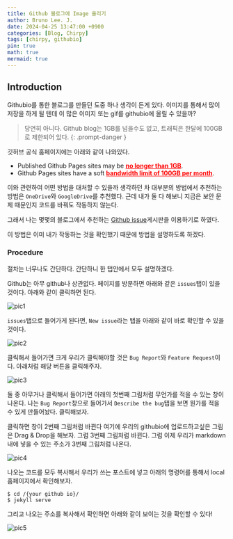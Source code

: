 ```yaml
---
title: Github 블로그에 Image 올리기
author: Bruno Lee. J.
date: 2024-04-25 13:47:00 +0900
categories: [Blog, Chirpy]
tags: [chirpy, githubio]
pin: true
math: true
mermaid: true
---
```


## Introduction
Githubio를 통한 블로그를 만들던 도중 하나 생각이 든게 있다. 이미지를 통해서 많이 저장을 하게 될 텐데 이 많은 이미지 또는 gif를 githubio에 올릴 수 있을까? 

> 당연히 아니다. Github blog는 1GB를 넘을수도 없고, 트래픽은 한달에 100GB로 제한되어 있다.
{: .prompt-danger }

깃허브 공식 홈페이지에는 아래와 같이 나와있다.

- Published Github Pages sites may be <strong><span style="color: red;"><u>no longer than 1GB</u></span></strong>.
- Github Pages sites have a soft <strong><span style="color: red;"><u>bandwidth limit of 100GB per month</u></span></strong>.

이와 관련하여 어떤 방법을 대처할 수 있을까 생각하던 차 대부분의 방법에서 추천하는 방법은 `OneDrive`와 `GoogleDrive`를 추천했다. 근데 내가 둘 다 해보니 지금은 보안 문제 때문인지 코드를 바꿔도 작동하지 않는다. 

그래서 나는 몇몇의 블로그에서 추천하는 <u>Github issue</u>게시판을 이용하기로 하였다.

이 방법은 이미 내가 작동하는 것을 확인했기 때문에 방법을 설명하도록 하겠다.

### Procedure
절차는 너무나도 간단하다. 간단하니 한 탭안에서 모두 설명하겠다.

Github는 아무 github나 상관없다. 페이지를 방문하면 아래와 같은 `issues`탭이 있을 것이다. 아래와 같이 클릭하면 된다.

![pic1](https://github.com/cotes2020/jekyll-theme-chirpy/assets/62800365/8e58ccd1-c3c6-4c5d-be52-871a782c2ee5)

`issues`탭으로 들어가게 된다면, `New issue`라는 탭을 아래와 같이 바로 확인할 수 있을 것이다. 

![pic2](https://github.com/cotes2020/jekyll-theme-chirpy/assets/62800365/a38b7321-926d-4504-b00f-f09ffd130aec)

클릭해서 들어가면 크게 우리가 클릭해야할 것은 `Bug Report`와 `Feature Request`이다. 아래처럼 해당 버튼을 클릭해주자.

![pic3](https://github.com/cotes2020/jekyll-theme-chirpy/assets/62800365/ff4ac84f-7ddb-42bb-832c-b6191901e26d)

둘 중 아무거나 클릭해서 들어가면 아래의 첫번째 그림처럼 무언가를 적을 수 있는 창이 나온다. 나는 `Bug Report`창으로 들어가서 `Describe the bug`탭을 보면 뭔가를 적을 수 있게 만들어놨다. 클릭해보자.

클릭하면 창이 2번째 그림처럼 바뀐다 여기에 우리의 githubio에 업로드하고싶은 그림은 Drag & Drop을 해보자. 그럼 3번째 그림처럼 바뀐다. 그럼 이제 우리가 markdown내에 넣을 수 있는 주소가 3번째 그림처럼 나온다. 

![pic4](https://github.com/cotes2020/jekyll-theme-chirpy/assets/62800365/c7da1815-7797-482e-92e4-ab8b09af827e)

나오는 코드를 모두 복사해서 우리가 쓰는 포스트에 넣고 아래의 명령어를 통해서 local 홈페이지에서 확인해보자.

```console
$ cd /{your github io}/
$ jekyll serve
```

그리고 나오는 주소를 복사해서 확인하면 아래와 같이 보이는 것을 확인할 수 있다!

![pic5](https://github.com/cotes2020/jekyll-theme-chirpy/assets/62800365/5e4f623-e90a-490f-8c60-167bde6c71c1)